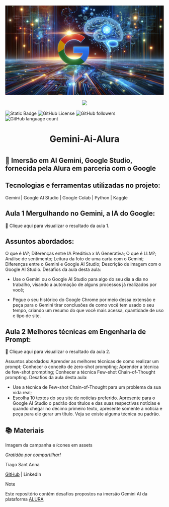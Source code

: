 <!--
<p align="center">
<img loading="lazy" src="https://github.com/13omfim/Gemini-AI-Alura/assets/169212815/e1903626-9e4e-472c-9dac-fa1da0d384d6"/>
</p>
-->

![google](assets/images/google1.png)

<!-- Abaixo, modelos sem alinhamento
![gemini](https://github.com/13omfim/Gemini-AI-Alura/assets/169212815/e1903626-9e4e-472c-9dac-fa1da0d384d6)
-->

<p align="center">
<img loading="lazy" src="https://img.shields.io/badge/Status-Em%20Constru%C3%A7%C3%A3o-orange"/>
</p>

<!-- Abaixo, modelos sem alinhamento 
![Static Badge](https://img.shields.io/badge/Status-Em%20Constru%C3%A7%C3%A3o-orange)
-->

![Static Badge](https://img.shields.io/badge/Prompt-Script-blue?logo=googlegemini) ![GitHub License](https://img.shields.io/github/license/mashape/apistatus?logo=github) ![GitHub followers](https://img.shields.io/github/followers/13omfim?style=social) ![GitHub language count](https://img.shields.io/github/languages/count/13omfim/Gemini-AI-Alura)

<!-- Inicio do Cabeçalho -->
# <h1 align="center">Gemini-Ai-Alura<h1>
<!-- Selecione todo o texto Abaixo "Imersão..." e Segure "ctrl"+ "enter" que cria linha abaixo "Gemini-Ai-Alura" que fica acima -->
## 📁 Imersão em AI Gemini, Google Studio, fornecida pela Alura em parceria com o Google

<!-- Comentado
Até
Aqui
-->
## Tecnologias e ferramentas utilizadas no projeto:
Gemini | Google AI Studio | Google Colab | Python | Kaggle

## Aula 1 Mergulhando no Gemini, a IA do Google:

🚨 Clique aqui para visualizar o resultado da aula 1.

## Assuntos abordados:
O que é IA?;
Diferenças entre IA Preditiva x IA Generativa;
O que é LLM?;
Análise de sentimento;
Leitura da foto de uma carta com o Gemini;
Diferenças entre o Gemini e Google AI Studio;
Descrição de imagem com o Google AI Studio.
Desafios da aula desta aula:

 - Use o Gemini ou o Google AI Studio para algo do seu dia a dia no trabalho, visando a automação de alguns processos já realizados por você;

 - Pegue o seu histórico do Google Chrome por meio dessa extensão e peça para o Gemini tirar conclusões de como você tem usado o seu tempo, criando um resumo do que você mais acessa, quantidade de uso e tipo de site.

## Aula 2 Melhores técnicas em Engenharia de Prompt:
🚨 Clique aqui para visualizar o resultado da aula 2.

Assuntos abordados:
Aprender as melhores técnicas de como realizar um prompt;
Conhecer o conceito de zero-shot prompting;
Aprender a técnica de few-shot prompting;
Conhecer a técnica Few-shot Chain-of-Thought prompting.
Desafios da aula desta aula:

 - Use a técnica de Few-shot Chain-of-Thought para um problema da sua vida real;
 - Escolha 10 textos do seu site de notícias preferido. Apresente para o Google AI Studio o padrão dos títulos e das suas respectivas notícias e quando chegar no décimo primeiro texto, apresente somente a notícia e peça para ele gerar um título. Veja se existe alguma técnica ou padrão.

## 📚 Materiais
Imagem da campanha e ícones em assets

*Gratidão por compartilhar!*

Tiago Sant Anna

[GitHub](https://github.com/13omfim/) |  LinkedIn

> [!NOTE]
> Este repositório contém desafios propostos na imersão Gemini AI da plataforma [ALURA](https://www.alura.com.br/)



